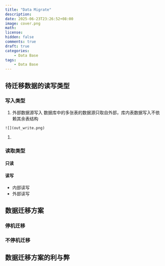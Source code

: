 ```yaml
---
title: "Data Migrate"
description: 
date: 2025-06-23T23:26:52+08:00
image: cover.png
math: 
license: 
hidden: false
comments: true
draft: true
categories:
    - Data Base
tags:
    - Data Base
---
```


## 待迁移数据的读写类型
### 写入类型
  1. 外部数据源写入
    数据库中的多张表的数据源只取自外部，库内表数据写入不依赖其余表结构

    ![](out_write.png)

  1. 

### 读取类型
#### 只读
#### 读写
  - 内部读写
  - 外部读写

## 数据迁移方案
### 停机迁移
### 不停机迁移

## 数据迁移方案的利与弊
